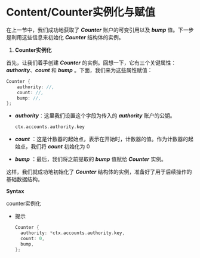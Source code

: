 # Content/Counter实例化与赋值

在上一节中，我们成功地获取了 ***Counter*** 账户的可变引用以及 ***bump*** 值。下一步是利用这些信息来初始化 ***Counter*** 结构体的实例。

1. **Counter实例化**

首先，让我们着手创建 ***Counter*** 的实例。回想一下，它有三个关键属性：***authority***、***count*** 和 ***bump*** 。下面，我们来为这些属性赋值：

```rust
Counter {
    authority: //,
    count: //,
    bump: //,
};
```

- ***authority***：这里我们设置这个字段为传入的 ***authority*** 账户的公钥。
    
    ```rust
    ctx.accounts.authority.key
    ```
    
- ***count*** ：这是计数器的起始点，表示在开始时，计数器的值。作为计数器的起始点，我们将 ***count*** 初始化为 0
- ***bump*** ：最后，我们将之前提取的 ***bump*** 值赋给 ***Counter*** 实例。

这样，我们就成功地初始化了 ***Counter*** 结构体的实例，准备好了用于后续操作的基础数据结构。

**Syntax**

counter实例化

- 提示
    
    ```rust
    Counter {
      authority: *ctx.accounts.authority.key,
      count: 0,
      bump,
    };
    ```
